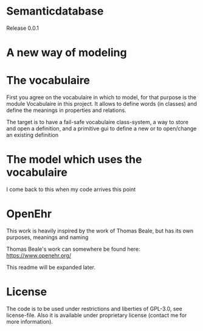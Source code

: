 # Semanticdatabase

Release 0.0.1

# A new way of modeling

# The vocabulaire

First you agree on the vocabulaire in which to model, for that purpose is the module Vocabulaire in this project.
It allows to define words (in classes) and define the meanings in properties and relations.

The target is to have a fail-safe vocabulaire class-system, a way to store and open a definition, and a primitive gui to define a new  or to open/change an existing definition

# The model which uses the vocabulaire

I come back to this when my code arrives this point

# OpenEhr

This work is heavily inspired by the work of Thomas Beale, but has its own purposes, meanings and naming

Thomas Beale's work can somewhere be found here:
https://www.openehr.org/

This readme will be expanded later.

# License
The code is to be used under restrictions and liberties of GPL-3.0, see license-file.
Also it is available under proprietary license (contact me for more information).
